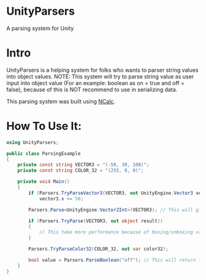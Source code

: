 # UnityParsers
A parsing system for Unity

# Intro

UnityParsers is a helping system for folks who wants to parser string values into object values. NOTE: This system will try to parse string value as user input into object value (For an example: boolean as on = true and off = false), because of this is NOT recommend to use in serializing data. 

This parsing system was built using [NCalc](https://github.com/ncalc/ncalc).

# How To Use It:

```c#
using UnityParsers;

public class ParsingExample
{
    private const string VECTOR3 = "(-50, 30, 100)";
    private const string COLOR_32 = "(255, 0, 0)";

    private void Main()
    {
        if (Parsers.TryParseVector3(VECTOR3, out UnityEngine.Vector3 vector3))
            vector3.x += 50;

        Parsers.Parse<UnityEngine.Vector2Int>(VECTOR3); // This will gives us error! Use TryParse instead for error-proud solution!

        if (Parsers.TryParse(VECTOR3, out object result))
        {
            // This take more performance because of boxing/unboxing values.
        }

        Parsers.TryParseColor32(COLOR_32, out var color32);

        bool value = Parsers.ParseBoolean("off"); // This will return false
    }
}
```
